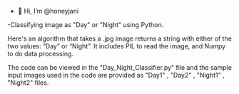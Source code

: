 - 👋 Hi, I’m @honeyjani

<!---
honeyjani/honeyjani is a ✨ special ✨ repository because its `README.md` (this file) appears on your GitHub profile.
You can click the Preview link to take a look at your changes.
--->
-Classifying image as "Day" or "Night" using Python.


Here's an algorithm that takes a .jpg image returns a string with either of the two values: “Day” or “Night”. It includes PIL to read the image, and Numpy to do data processing. 

The code can be viewed in the "Day_Night_Classifier.py" file and the sample input images used in the code are provided as "Day1" , "Day2" , "Night1" , "Night2" files.

